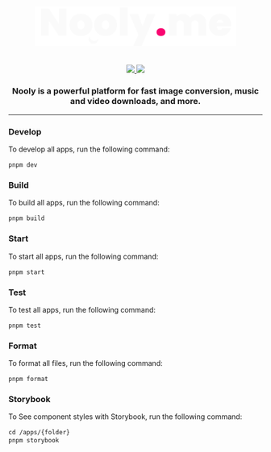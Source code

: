 <div align="center">
  <br>
  <br>
  <a href="https://github.com/red-slide/nooly.me">
    <img src="https://raw.githubusercontent.com/red-slide/nooly.me/main/logo.svg" width="400"/>
  </a>
  <br>
  <br>
  <br>
    <div>
      <a href="mailto:red.severity723@passfwd.com">
        <img src="https://img.shields.io/badge/ProtonMail-8B89CC?style=for-the-badge&logo=protonmail&logoColor=white"/>
      </a>
      <a href="https://x.com/redseverity">
        <img src="https://img.shields.io/badge/X-%23000000.svg?style=for-the-badge&logo=twwiter&logoColor=white"/>
      </a>
    </div>
    <h3>Nooly is a powerful platform for fast image conversion, music and video downloads, and more.</h3>
</div>

---

### Develop

To develop all apps, run the following command:

```
pnpm dev
```

### Build

To build all apps, run the following command:

```
pnpm build
```

### Start

To start all apps, run the following command:

```
pnpm start
```

### Test

To test all apps, run the following command:

```
pnpm test
```

### Format

To format all files, run the following command:

```
pnpm format
```

### Storybook

To See component styles with Storybook,
run the following command:

```
cd /apps/{folder}
pnpm storybook
```